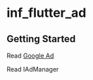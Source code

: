 # inf_flutter_ad

## Getting Started
Read [Google Ad](https://pub.dev/packages/google_mobile_ads)

Read IAdManager